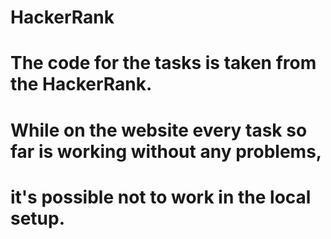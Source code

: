# HackerRank

# The code for the tasks is taken from the HackerRank.
# While on the website every task so far is working without any problems,
# it's possible not to work in the local setup.